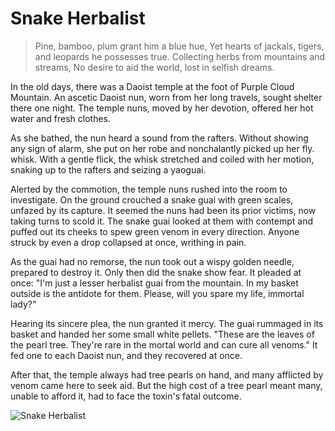 # Snake Herbalist

> Pine, bamboo, plum grant him a blue hue,
> Yet hearts of jackals, tigers, and leopards he possesses true.
> Collecting herbs from mountains and streams,
> No desire to aid the world, lost in selfish dreams.

In the old days, there was a Daoist temple at the foot of Purple Cloud
Mountain. An ascetic Daoist nun, worn from her long travels, sought
shelter there one night. The temple nuns, moved by her devotion, offered
her hot water and fresh clothes.

As she bathed, the nun heard a sound from the rafters. Without showing
any sign of alarm, she put on her robe and nonchalantly picked up her fly.
whisk. With a gentle flick, the whisk stretched and coiled with her
motion, snaking up to the rafters and seizing a yaoguai.

Alerted by the commotion, the temple nuns rushed into the room to
investigate. On the ground crouched a snake guai with green scales,
unfazed by its capture. It seemed the nuns had been its prior victims, now
taking turns to scold it. The snake guai looked at them with contempt and
puffed out its cheeks to spew green venom in every direction. Anyone
struck by even a drop collapsed at once, writhing in pain.

As the guai had no remorse, the nun took out a wispy golden needle,
prepared to destroy it. Only then did the snake show fear. It pleaded at
once: "I'm just a lesser herbalist guai from the mountain. In my basket
outside is the antidote for them. Please, will you spare my life, immortal
lady?"

Hearing its sincere plea, the nun granted it mercy. The guai rummaged in
its basket and handed her some small white pellets. "These are the leaves
of the pearl tree. They're rare in the mortal world and can cure all
venoms." It fed one to each Daoist nun, and they recovered at once.

After that, the temple always had tree pearls on hand, and many afflicted
by venom came here to seek aid. But the high cost of a tree pearl meant
many, unable to afford it, had to face the toxin's fatal outcome.

![Snake Herbalist](/image-20240827220325402.png)